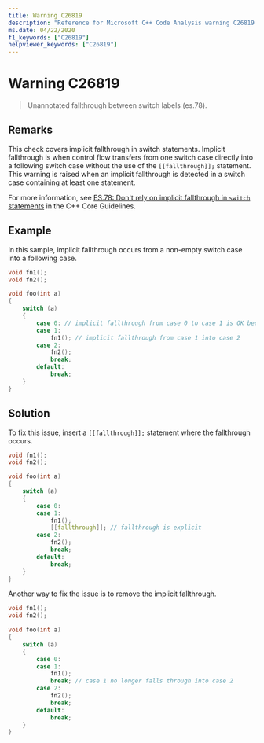 ```yaml
---
title: Warning C26819
description: "Reference for Microsoft C++ Code Analysis warning C26819 in Visual Studio."
ms.date: 04/22/2020
f1_keywords: ["C26819"]
helpviewer_keywords: ["C26819"]
---
```

# Warning C26819

> Unannotated fallthrough between switch labels (es.78).

## Remarks

This check covers implicit fallthrough in switch statements. Implicit fallthrough is when control flow transfers from one switch case directly into a following switch case without the use of the `[[fallthrough]];` statement. This warning is raised when an implicit fallthrough is detected in a switch case containing at least one statement.

For more information, see [ES.78: Don't rely on implicit fallthrough in `switch` statements](https://github.com/isocpp/CppCoreGuidelines/blob/master/CppCoreGuidelines.md#Res-break) in the C++ Core Guidelines.

## Example

In this sample, implicit fallthrough occurs from a non-empty switch case into a following case.

```cpp
void fn1();
void fn2();

void foo(int a)
{
    switch (a)
    {
        case 0: // implicit fallthrough from case 0 to case 1 is OK because case 0 is empty
        case 1:
            fn1(); // implicit fallthrough from case 1 into case 2
        case 2:
            fn2();
            break;
        default:
            break;
    }
}
```

## Solution

To fix this issue, insert a `[[fallthrough]];` statement where the fallthrough occurs.

```cpp
void fn1();
void fn2();

void foo(int a)
{
    switch (a)
    {
        case 0:
        case 1:
            fn1();
            [[fallthrough]]; // fallthrough is explicit
        case 2:
            fn2();
            break;
        default:
            break;
    }
}
```

Another way to fix the issue is to remove the implicit fallthrough.

```cpp
void fn1();
void fn2();

void foo(int a)
{
    switch (a)
    {
        case 0:
        case 1:
            fn1();
            break; // case 1 no longer falls through into case 2
        case 2:
            fn2();
            break;
        default:
            break;
    }
}
```
